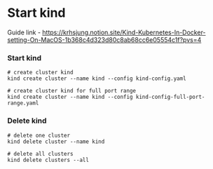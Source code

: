 # Start kind
Guide link - https://krhsjung.notion.site/Kind-Kubernetes-In-Docker-setting-On-MacOS-1b368c4d323d80c8ab68cc6e05554c1f?pvs=4

### Start kind
```shell
# create cluster kind
kind create cluster --name kind --config kind-config.yaml

# create cluster kind for full port range
kind create cluster --name kind --config kind-config-full-port-range.yaml
```

### Delete kind
```shell
# delete one cluster
kind delete cluster --name kind

# delete all clusters
kind delete clusters --all
```
